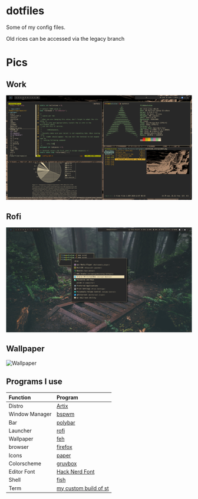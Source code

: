 # dotfiles
Some of my config files. 

Old rices can be accessed via the legacy branch

# Pics

## Work

![Alt text](/pics/scrots/12_9-setup.png?raw=true)

## Rofi

![Alt text](/pics/scrots/11-28_rofi.png?raw=true)

## Wallpaper

![Wallpaper](https://i.imgur.com/wQIgQr3.jpeg)

## Programs I use

| Function | Program |
| :--- | :--- |
| Distro | [Artix](http://www.artixlinux.org/) |
| Window Manager | [bspwm](http://github.com/baskerville/bspwm) |
| Bar | [polybar](https://github.com/polybar/polybar) |
| Launcher | [rofi](http://github.com/davatorium/rofi) |
| Wallpaper | [feh](https://github.com/derf/feh) |
| browser | [firefox](http://firefox.com) |
| Icons | [paper](http://snwh.org/paper) |
| Colorscheme | [gruvbox](https://github.com/morhetz/gruvbox) |
| Editor Font | [Hack Nerd Font](http://github.com/ryanoasis/nerd-fonts) |
| Shell | [fish](http://fishshell.com) |
| Term | [my custom build of st](http://github.com/pryme-svg/st) |

